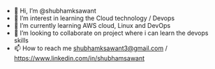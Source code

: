 - 👋 Hi, I’m @shubhamksawant
- 👀 I’m interest in learning the Cloud technology / Devops
- 🌱 I’m currently learning AWS cloud, Linux  and DevOps
- 💞️ I’m looking to collaborate on project where i can learn the devops skills  
- 📫 How to reach me shubhamksawant3@gmail.com / https://www.linkedin.com/in/shubhamsawant

